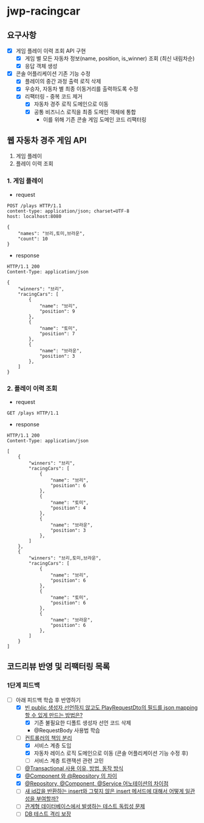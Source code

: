 # jwp-racingcar

## 요구사항

- [x] 게임 플레이 이력 조회 API 구현
    - [x] 게임 별 모든 자동차 정보(name, position, is_winner) 조회 (최신 내림차순)
    - [x] 응답 객체 생성
- [x] 콘솔 어플리케이션 기존 기능 수정
    - [x] 플레이의 중간 과정 출력 로직 삭제
    - [x] 우승자, 자동차 별 최종 이동거리를 출력하도록 수정
    - [x] 리팩터링 - 중복 코드 제거
        - [x] 자동차 경주 로직 도메인으로 이동
        - [x] 공통 비즈니스 로직을 최종 도메인 객체에 통합
            - 이를 위해 기존 콘솔 게임 도메인 코드 리팩터링

## 웹 자동차 경주 게임 API

1. 게임 플레이
2. 플레이 이력 조회

### 1. 게임 플레이

- request

```http request
POST /plays HTTP/1.1
content-type: application/json; charset=UTF-8
host: localhost:8080

{
    "names": "브리,토미,브라운",
    "count": 10
}
```

- response

```http request
HTTP/1.1 200
Content-Type: application/json

{
    "winners": "브리",
    "racingCars": [
        {
            "name": "브리",
            "position": 9
        },
        {
            "name": "토미",
            "position": 7
        },
        {
            "name": "브라운",
            "position": 3
        },
    ]
}
```

### 2. 플레이 이력 조회

- request

```http request
GET /plays HTTP/1.1
```

- response

```http request
HTTP/1.1 200
Content-Type: application/json

[
    {
        "winners": "브리",
        "racingCars": [
            {
                "name": "브리",
                "position": 6
            },
            {
                "name": "토미",
                "position": 4
            },
            {
                "name": "브라운",
                "position": 3
            },
        ]
    },
    {
        "winners": "브리,토미,브라운",
        "racingCars": [
            {
                "name": "브리",
                "position": 6
            },
            {
                "name": "토미",
                "position": 6
            },
            {
                "name": "브라운",
                "position": 6
            },
        ]
    }
]
```

## 코드리뷰 반영 및 리팩터링 목록

### 1단계 피드백

- [ ] 아래 피드백 학습 후 반영하기
    - [x] [빈 public 생성자 선언하지 않고도 PlayRequestDto의 필드를 json mapping 할 수 있게 만드는 방법은?](https://github.com/woowacourse/jwp-racingcar/pull/82#discussion_r1165362349)
        - [x] 기존 불필요한 디폴트 생성자 선언 코드 삭제
        - @RequestBody 사용법 학습
    - [ ] [컨트롤러의 책임 분리](https://github.com/woowacourse/jwp-racingcar/pull/82#discussion_r1165371523)
        - [x] 서비스 계층 도입
        - [x] 자동차 레이스 로직 도메인으로 이동 (콘솔 어플리케이션 기능 수정 후)
        - [ ] 서비스 계층 트랜잭션 관련 고민
    - [ ] [@Transactional 사용 이유, 방법, 동작 방식](https://github.com/woowacourse/jwp-racingcar/pull/82#discussion_r1165351296)
    - [x] [@Component 와 @Repository 의 차이](https://github.com/woowacourse/jwp-racingcar/pull/82#discussion_r1165357619)
    - [x] [@Repository, @Component, @Service 어노테이션의 차이점](https://github.com/woowacourse/jwp-racingcar/pull/82#discussion_r1165357619)
    - [ ] [새 id값을 반환하는 insert와 그렇지 않은 insert 메서드에 대해서 어떻게 일관성을 부여할까?](https://github.com/woowacourse/jwp-racingcar/pull/82#discussion_r1165358853)
    - [ ] [관계형 데이터베이스에서 발생하는 테스트 독립성 문제](https://github.com/woowacourse/jwp-racingcar/pull/82#discussion_r1165381209)
    - [ ] [DB 테스트 격리 보장](https://github.com/woowacourse/jwp-racingcar/pull/82#discussion_r1165371523)
